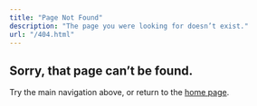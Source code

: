 ```yaml
---
title: "Page Not Found"
description: "The page you were looking for doesn’t exist."
url: "/404.html"
---
```


<div class="hero">
  <h2>Sorry, that page can’t be found.</h2>
  <p>Try the main navigation above, or return to the <a href="/">home page</a>.</p>
</div>
